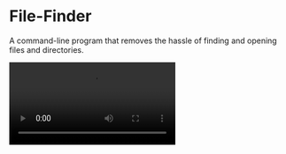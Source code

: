 # File-Finder
A command-line program that removes the hassle of finding and opening files and directories.

![Alt Text](https://github.com/benhubsch/File-Finder/raw/master/gifs/source.mov)
